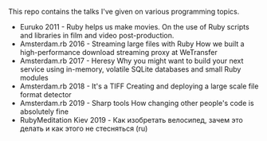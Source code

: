 This repo contains the talks I've given on various programming topics.

* Euruko 2011 - Ruby helps us make movies.
  On the use of Ruby scripts and libraries in film and video post-production.
* Amsterdam.rb 2016 - Streaming large files with Ruby
  How we built a high-performance download streaming proxy at WeTransfer
* Amsterdam.rb 2017 - Heresy
  Why you might want to build your next service using in-memory, volatile
  SQLite databases and small Ruby modules
* Amsterdam.rb 2018 - It's a TIFF
  Creating and deploying a large scale file format detector
* Amsterdam.rb 2019 - Sharp tools
  How changing other people's code is absolutely fine
* RubyMeditation Kiev 2019 - Как изобретать велосипед, зачем это делать и как этого не стесняться (ru)